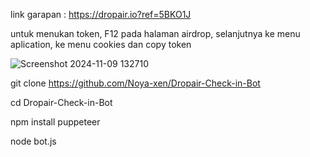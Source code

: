 link garapan : https://dropair.io?ref=5BKO1J

untuk menukan token, F12 pada halaman airdrop, selanjutnya ke menu aplication, ke menu cookies dan copy token

![Screenshot 2024-11-09 132710](https://github.com/user-attachments/assets/50e68d98-4b8c-44b4-b06e-e4cc35b1a3a0)

git clone https://github.com/Noya-xen/Dropair-Check-in-Bot

cd Dropair-Check-in-Bot

npm install puppeteer

node bot.js
